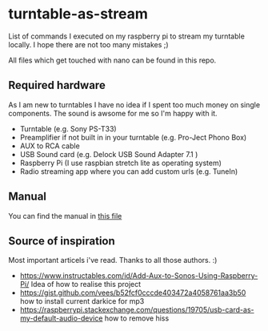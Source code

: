 # turntable-as-stream

List of commands I executed on my raspberry pi to stream my turntable locally. I hope there are not too many mistakes ;)

All files which get touched with nano can be found in this repo.

## Required hardware

As I am new to turntables I have no idea if I spent too much money on single components. The sound is awsome for me so I'm happy with it.

* Turntable (e.g. Sony PS-T33)
* Preamplifier if not built in in your turntable (e.g. Pro-Ject Phono Box)
* AUX to RCA cable
* USB Sound card (e.g. Delock USB Sound Adapter 7.1 )
* Raspberry Pi (I use raspbian stretch lite as operating system)
* Radio streaming app where you can add custom urls (e.g. TuneIn)

## Manual 

You can find the manual in [this file](manual.md)

## Source of inspiration

Most important articels i've read. Thanks to all those authors. :)

* https://www.instructables.com/id/Add-Aux-to-Sonos-Using-Raspberry-Pi/ Idea of how to realise this project
* https://gist.github.com/vees/b52fcf0cccde403472a4058761aa3b50 how to install current darkice for mp3
* https://raspberrypi.stackexchange.com/questions/19705/usb-card-as-my-default-audio-device how to remove hiss
